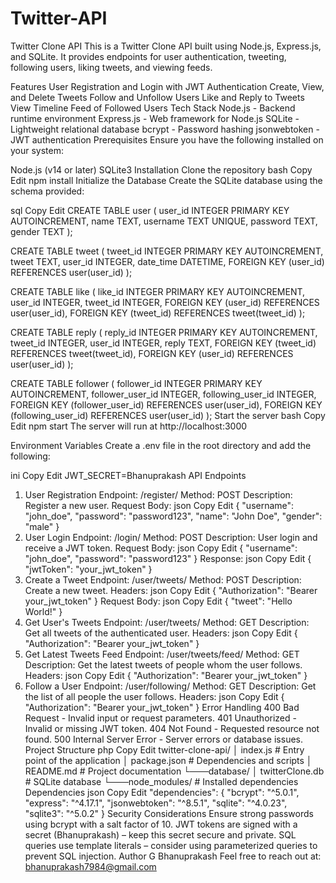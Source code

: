 # Twitter-API

Twitter Clone API
This is a Twitter Clone API built using Node.js, Express.js, and SQLite. It provides endpoints for user authentication, tweeting, following users, liking tweets, and viewing feeds.

Features
User Registration and Login with JWT Authentication
Create, View, and Delete Tweets
Follow and Unfollow Users
Like and Reply to Tweets
View Timeline Feed of Followed Users
Tech Stack
Node.js - Backend runtime environment
Express.js - Web framework for Node.js
SQLite - Lightweight relational database
bcrypt - Password hashing
jsonwebtoken - JWT authentication
Prerequisites
Ensure you have the following installed on your system:

Node.js (v14 or later)
SQLite3
Installation
Clone the repository
bash
Copy
Edit
npm install
Initialize the Database
Create the SQLite database using the schema provided:

sql
Copy
Edit
CREATE TABLE user (
  user_id INTEGER PRIMARY KEY AUTOINCREMENT,
  name TEXT,
  username TEXT UNIQUE,
  password TEXT,
  gender TEXT
);

CREATE TABLE tweet (
  tweet_id INTEGER PRIMARY KEY AUTOINCREMENT,
  tweet TEXT,
  user_id INTEGER,
  date_time DATETIME,
  FOREIGN KEY (user_id) REFERENCES user(user_id)
);

CREATE TABLE like (
  like_id INTEGER PRIMARY KEY AUTOINCREMENT,
  user_id INTEGER,
  tweet_id INTEGER,
  FOREIGN KEY (user_id) REFERENCES user(user_id),
  FOREIGN KEY (tweet_id) REFERENCES tweet(tweet_id)
);

CREATE TABLE reply (
  reply_id INTEGER PRIMARY KEY AUTOINCREMENT,
  tweet_id INTEGER,
  user_id INTEGER,
  reply TEXT,
  FOREIGN KEY (tweet_id) REFERENCES tweet(tweet_id),
  FOREIGN KEY (user_id) REFERENCES user(user_id)
);

CREATE TABLE follower (
  follower_id INTEGER PRIMARY KEY AUTOINCREMENT,
  follower_user_id INTEGER,
  following_user_id INTEGER,
  FOREIGN KEY (follower_user_id) REFERENCES user(user_id),
  FOREIGN KEY (following_user_id) REFERENCES user(user_id)
);
Start the server
bash
Copy
Edit
npm start
The server will run at http://localhost:3000

Environment Variables
Create a .env file in the root directory and add the following:

ini
Copy
Edit
JWT_SECRET=Bhanuprakash
API Endpoints
1. User Registration
Endpoint: /register/
Method: POST
Description: Register a new user.
Request Body:
json
Copy
Edit
{
  "username": "john_doe",
  "password": "password123",
  "name": "John Doe",
  "gender": "male"
}
2. User Login
Endpoint: /login/
Method: POST
Description: User login and receive a JWT token.
Request Body:
json
Copy
Edit
{
  "username": "john_doe",
  "password": "password123"
}
Response:
json
Copy
Edit
{
  "jwtToken": "your_jwt_token"
}
3. Create a Tweet
Endpoint: /user/tweets/
Method: POST
Description: Create a new tweet.
Headers:
json
Copy
Edit
{
  "Authorization": "Bearer your_jwt_token"
}
Request Body:
json
Copy
Edit
{
  "tweet": "Hello World!"
}
4. Get User's Tweets
Endpoint: /user/tweets/
Method: GET
Description: Get all tweets of the authenticated user.
Headers:
json
Copy
Edit
{
  "Authorization": "Bearer your_jwt_token"
}
5. Get Latest Tweets Feed
Endpoint: /user/tweets/feed/
Method: GET
Description: Get the latest tweets of people whom the user follows.
Headers:
json
Copy
Edit
{
  "Authorization": "Bearer your_jwt_token"
}
6. Follow a User
Endpoint: /user/following/
Method: GET
Description: Get the list of all people the user follows.
Headers:
json
Copy
Edit
{
  "Authorization": "Bearer your_jwt_token"
}
Error Handling
400 Bad Request - Invalid input or request parameters.
401 Unauthorized - Invalid or missing JWT token.
404 Not Found - Requested resource not found.
500 Internal Server Error - Server errors or database issues.
Project Structure
php
Copy
Edit
twitter-clone-api/
│   index.js         # Entry point of the application
│   package.json     # Dependencies and scripts
│   README.md        # Project documentation
└───database/
│       twitterClone.db  # SQLite database
└───node_modules/    # Installed dependencies
Dependencies
json
Copy
Edit
"dependencies": {
  "bcrypt": "^5.0.1",
  "express": "^4.17.1",
  "jsonwebtoken": "^8.5.1",
  "sqlite": "^4.0.23",
  "sqlite3": "^5.0.2"
}
Security Considerations
Ensure strong passwords using bcrypt with a salt factor of 10.
JWT tokens are signed with a secret (Bhanuprakash) – keep this secret secure and private.
SQL queries use template literals – consider using parameterized queries to prevent SQL injection.
Author
G Bhanuprakash
Feel free to reach out at: bhanuprakash7984@gmail.com

